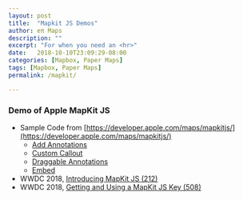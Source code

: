```yaml
---
layout: post
title:  "Mapkit JS Demos"
author: eπ Maps
description: ""
excerpt: "For when you need an <hr>"
date:   2018-10-10T23:09:29-08:00
categories: [Mapbox, Paper Maps]
tags: [Mapbox, Paper Maps]
permalink: /mapkit/

---
```


### Demo of Apple MapKit JS

* Sample Code from [https://developer.apple.com/maps/mapkitjs/](https://developer.apple.com/maps/mapkitjs/)
  * [Add Annotations](/projects/mapkit-js/Add-Annotations.html)
  * [Custom Callout](/projects/mapkit-js/Custom-Callout.html)
  * [Draggable Annotations](/projects/mapkit-js/Draggable-Annotations.html)
  * [Embed](/projects/mapkit-js/Embed.html)
* WWDC 2018, [Introducing MapKit JS (212)](https://developer.apple.com/videos/play/wwdc2018/212/)
* WWDC 2018, [Getting and Using a MapKit JS Key (508)](https://developer.apple.com/videos/play/wwdc2018/508/)
